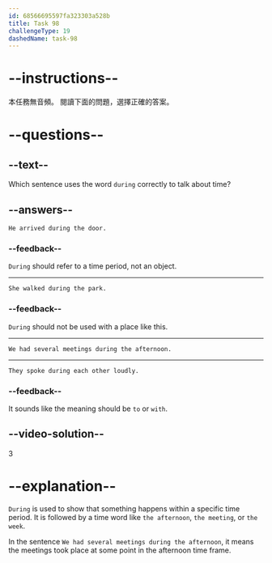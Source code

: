 ```yaml
---
id: 68566695597fa323303a528b
title: Task 98
challengeType: 19
dashedName: task-98
---
```


# --instructions--

本任務無音頻。 閱讀下面的問題，選擇正確的答案。

# --questions--

## --text--

Which sentence uses the word `during` correctly to talk about time?

## --answers--

`He arrived during the door.`

### --feedback--

`During` should refer to a time period, not an object.

---

`She walked during the park.`

### --feedback--

`During` should not be used with a place like this.

---

`We had several meetings during the afternoon.`

---

`They spoke during each other loudly.`

### --feedback--

It sounds like the meaning should be `to` or `with`.

## --video-solution--

3

# --explanation--

`During` is used to show that something happens within a specific time period. It is followed by a time word like `the afternoon`, `the meeting`, or `the week`.

In the sentence `We had several meetings during the afternoon`, it means the meetings took place at some point in the afternoon time frame.
